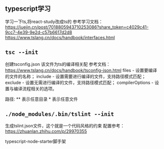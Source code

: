 ## typescript学习
学习一下ts,将react-study改成ts的
参考学习文档： https://juejin.cn/post/7018805943710253086?share_token=c4029c41-9cc7-4e39-9e2d-c57b6617d2d8
             https://www.tslang.cn/docs/handbook/interfaces.html
 
## `tsc --init` 
创建tsconfig.json 该文件为ts的编译相关配
参考文档： https://www.tslang.cn/docs/handbook/tsconfig-json.html
files - 设置要编译的文件的名称；
include - 设置需要进行编译的文件，支持路径模式匹配；
exclude - 设置无需进行编译的文件，支持路径模式匹配；
compilerOptions - 设置与编译流程相关的选项。

路径: ** 表示任意目录
      * 表示任意文件

## `./node_modules/.bin/tslint --init`
生成tslint.json文件，这个就是一个代码风格的约束 
配置参考：https://zhuanlan.zhihu.com/p/29970355

typescript-node-starter脚手架